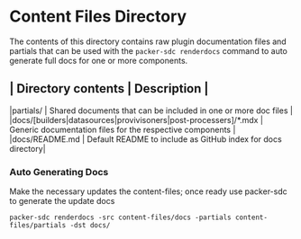 # Content Files Directory

The contents of this directory contains raw plugin documentation files and partials that can
be used with the `packer-sdc renderdocs` command to auto generate full docs for one or more components.

| Directory contents | Description |
-----
|partials/ | Shared documents that can be included in one or more doc files |
|docs/[builders|datasources|provivisoners|post-processers]/\*.mdx |  Generic documentation files for the respective components |
|docs/README.md | Default README to include as GitHub index for docs directory|


### Auto Generating Docs
Make the necessary updates the content-files; once ready use packer-sdc to generate the update docs

```
packer-sdc renderdocs -src content-files/docs -partials content-files/partials -dst docs/
```

